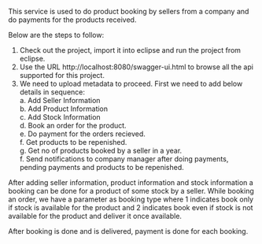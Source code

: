 This service is used to do product booking by sellers from a company and do payments for the products received.

Below are the steps to follow:
1. Check out the project, import it into eclipse and run the project from eclipse.
2. Use the URL http://localhost:8080/swagger-ui.html to browse all the api supported for this project.
3. We need to upload metadata to proceed. First we need to add below details in sequence:</br>
    a. Add Seller Information</br>
    b. Add Product Information</br>
    c. Add Stock Information</br>
    d. Book an order for the product.</br>
    e. Do payment for the orders recieved.</br>
    f. Get products to be repenished.</br>
    g. Get no of products booked by a seller in a year.</br>
    f. Send notifications to company manager after doing payments, pending payments and products to be repenished.</br>
    
After adding seller information, product information and stock information a booking can be done for a product of some stock by a seller. While booking an order, we have a parameter as booking type where 1 indicates book only if stock is available for the product and 2 indicates book even if stock is not available for the product and deliver it once available.

After booking is done and is delivered, payment is done for each booking.
